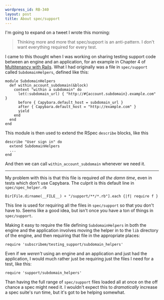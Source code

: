 ```yaml
--- 
wordpress_id: RB-340
layout: post
title: About spec/support
---
```


I'm going to expand on a tweet I wrote this morning:

> Thinking more and more that spec/support is
> an anti-pattern. I don't want everything required for every test.

I came to this thought when I was working on sharing testing support code
between an engine and an application, for an example in Chapter 4 of
[Multitenancy with Rails](https://leanpub.com/multi-tenancy-rails). What I had
originally was a file in `spec/support` called `SubdomainHelpers`, defined like
this:

    module SubdomainHelpers
      def within_account_subdomain(&block)
        context "within a subdomain" do
          let(:subdomain_url) { "http://#{account.subdomain}.example.com" }
          before { Capybara.default_host = subdomain_url } 
          after { Capybara.default_host = "http://example.com" }
          yield
        end
      end
    end

This module is then used to extend the RSpec `describe` blocks, like this

    describe "User sign in" do
      extend SubdomainHelpers
      ...
    end

And then we can call `within_account_subdomain` whenever we need it.

---

My problem with this is that this file is required *all the damn time*, even in
tests which don't use Capybara. The culprit is this default line in
`spec/spec_helper.rb`

    Dir[File.dirname(__FILE__) + "/support/**/*.rb"].each {|f| require f }

This line is used for requiring all the files in `spec/support` so that you
don't have to. Seems like a good idea, but isn't once you have a ton of things
in `spec/support`.

Making it easy to require the file defining `SubdomainHelpers` in both the
engine and the application involves moving the helper in to the `lib` directory
of the engine, and then requiring that file in the appropriate places:

    require 'subscribem/testing_support/subdomain_helpers'

Even if we *weren't* using an engine and an application and just had the
application, I would much rather just be requiring just the files I need for a
test, like this:

    require 'support/subdomain_helpers'

Than having the full range of `spec/support` files loaded all at once on the
off chance a spec might need it. I wouldn't expect this to *dramatically* increase a spec suite's
run time, but it's got to be helping somewhat.
